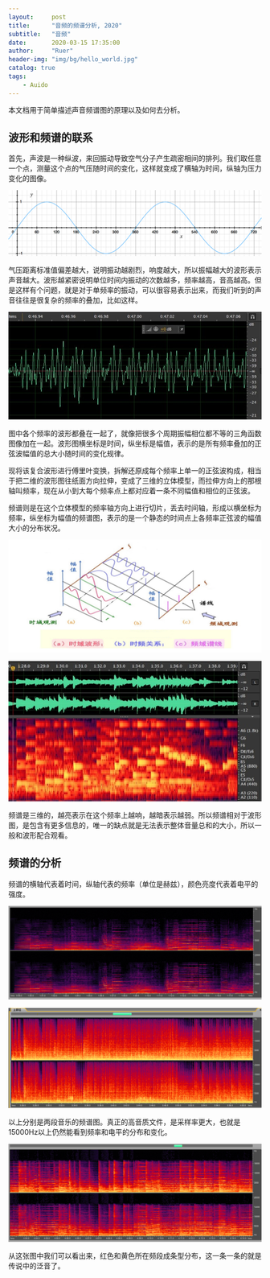 ```yaml
---
layout:     post
title:      "音频的频谱分析, 2020"
subtitle:   "音频"
date:       2020-03-15 17:35:00
author:     "Ruer"
header-img: "img/bg/hello_world.jpg"
catalog: true
tags:
    - Auido
---
```


本文档用于简单描述声音频谱图的原理以及如何去分析。

## 波形和频谱的联系

首先，声波是一种纵波，来回振动导致空气分子产生疏密相间的排列。我们取任意一个点，测量这个点的气压随时间的变化，这样就变成了横轴为时间，纵轴为压力变化的图像。

![1](/img/DigitalSignal/音频波形图.png)

气压距离标准值偏差越大，说明振动越剧烈，响度越大，所以振幅越大的波形表示声音越大。波形越紧密说明单位时间内振动的次数越多，频率越高，音高越高。但是这样有个问题，就是对于单频率的振动，可以很容易表示出来，而我们听到的声音往往是很复杂的频率的叠加，比如这样。

![2](/img/DigitalSignal/音频波形图.jpg)

图中各个频率的波形都叠在一起了，就像把很多个周期振幅相位都不等的三角函数图像加在一起。波形图横坐标是时间，纵坐标是幅值，表示的是所有频率叠加的正弦波幅值的总大小随时间的变化规律。

现将该复合波形进行傅里叶变换，拆解还原成每个频率上单一的正弦波构成，相当于把二维的波形图往纸面方向拉伸，变成了三维的立体模型，而拉伸方向上的那根轴叫频率，现在从小到大每个频率点上都对应着一条不同幅值和相位的正弦波。

频谱则是在这个立体模型的频率轴方向上进行切片，丢去时间轴，形成以横坐标为频率，纵坐标为幅值的频谱图，表示的是一个静态的时间点上各频率正弦波的幅值大小的分布状况。

![3](/img/DigitalSignal/傅里叶变换.png)

![4](/img/DigitalSignal/频谱图.jpg)

频谱是三维的，越亮表示在这个频率上越响，越暗表示越弱。所以频谱相对于波形图，是包含有更多信息的，唯一的缺点就是无法表示整体音量总和的大小，所以一般和波形配合观看。

## 频谱的分析

频谱的横轴代表着时间，纵轴代表的频率（单位是赫兹），颜色亮度代表着电平的强度。

![5](/img/DigitalSignal/频谱分析图1.png)

![6](/img/DigitalSignal/频谱分析图2.png)

以上分别是两段音乐的频谱图。真正的高音质文件，是采样率更大，也就是15000Hz以上仍然能看到频率和电平的分布和变化。

![7](/img/DigitalSignal/频谱分析图3.png)

从这张图中我们可以看出来，红色和黄色所在频段成条型分布，这一条一条的就是传说中的泛音了。